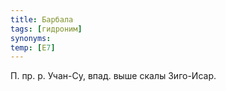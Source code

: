 ```yaml
---
title: Барбала
tags: [гидроним]
synonyms:
temp: [Е7]
---
```


П. пр. р. Учан-Су, впад. выше скалы Зиго-Исар.
